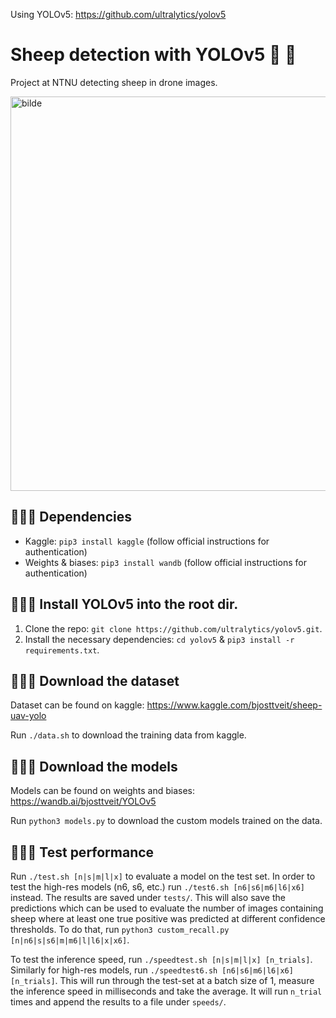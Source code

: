 Using YOLOv5: <https://github.com/ultralytics/yolov5>
# Sheep detection with YOLOv5 🚀 🐑
Project at NTNU detecting sheep in drone images.

<img width="631" alt="bilde" src="https://user-images.githubusercontent.com/47412359/142168002-cf514e42-321c-45d4-b818-ec9d233f40e5.png">

## 👩🏻‍🎓 Dependencies
- Kaggle: `pip3 install kaggle` (follow official instructions for authentication)
- Weights & biases: `pip3 install wandb` (follow official instructions for authentication)

## 🧑🏽‍🔧 Install YOLOv5 into the root dir.
1. Clone the repo: `git clone https://github.com/ultralytics/yolov5.git`.
2. Install the necessary dependencies: `cd yolov5` & `pip3 install -r requirements.txt`.

## 🕵🏾‍♂️ Download the dataset
Dataset can be found on kaggle: <https://www.kaggle.com/bjosttveit/sheep-uav-yolo>

Run `./data.sh` to download the training data from kaggle.

## 👩🏼‍🏫 Download the models
Models can be found on weights and biases: <https://wandb.ai/bjosttveit/YOLOv5>

Run `python3 models.py` to download the custom models trained on the data.

## 👩🏻‍🔬 Test performance
Run `./test.sh [n|s|m|l|x]` to evaluate a model on the test set. In order to test the high-res models (n6, s6, etc.) run `./test6.sh [n6|s6|m6|l6|x6]` instead. The results are saved under `tests/`. This will also save the predictions which can be used to evaluate the number of images containing sheep where at least one true positive was predicted at different confidence thresholds. To do that, run `python3 custom_recall.py [n|n6|s|s6|m|m6|l|l6|x|x6]`.

To test the inference speed, run `./speedtest.sh [n|s|m|l|x] [n_trials]`. Similarly for high-res models, run `./speedtest6.sh [n6|s6|m6|l6|x6] [n_trials]`. This will run through the test-set at a batch size of 1, measure the inference speed in milliseconds and take the average. It will run `n_trial` times and append the results to a file under `speeds/`.

